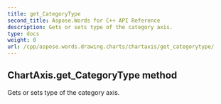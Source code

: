 ```yaml
---
title: get_CategoryType
second_title: Aspose.Words for C++ API Reference
description: Gets or sets type of the category axis. 
type: docs
weight: 0
url: /cpp/aspose.words.drawing.charts/chartaxis/get_categorytype/
---
```

## ChartAxis.get_CategoryType method


Gets or sets type of the category axis.

